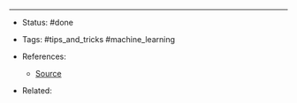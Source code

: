 # 



# 

---
- Status: #done 

- Tags: #tips_and_tricks #machine_learning 

- References:
	- [Source](https://twitter.com/marktenenholtz/status/1577992133079756801)

- Related:

